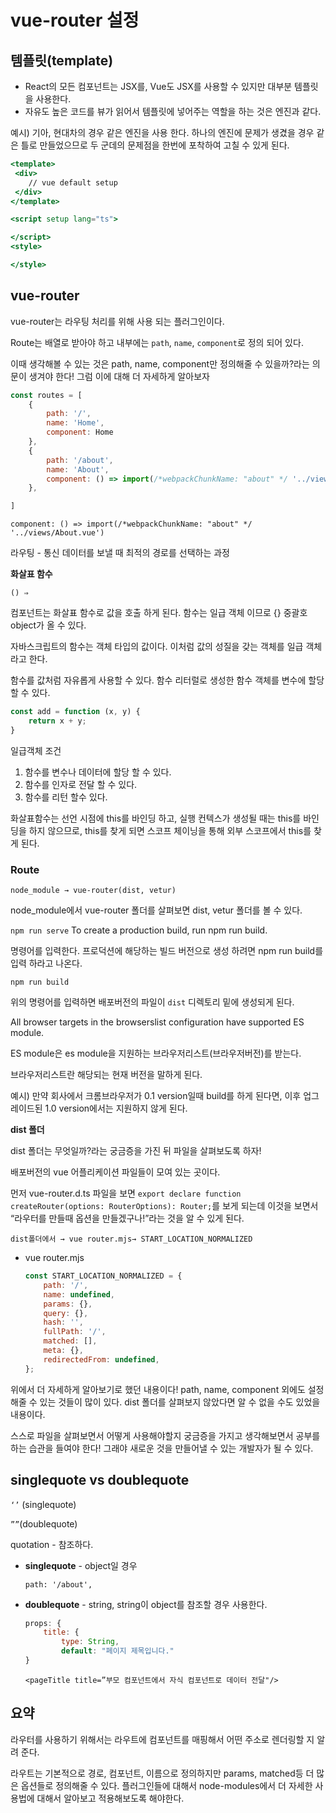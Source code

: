 # vue-router 설정

## 템**플릿(template)**

- React의 모든 컴포넌트는 JSX를, Vue도 JSX를 사용할 수 있지만 대부분 템플릿을 사용한다.
- 자유도 높은 코드를 뷰가 읽어서 템플릿에 넣어주는 역할을 하는 것은 엔진과 같다.

예시) 기아, 현대차의 경우 같은 엔진을 사용 한다. 하나의 엔진에 문제가 생겼을 경우 같은 틀로 만들었으므로 두 군데의 문제점을 한번에 포착하여 고칠 수 있게 된다.

```jsx
<template>
 <div>
    // vue default setup
 </div>
</template>

<script setup lang="ts">

</script>
<style>

</style>
```

## vue-router

vue-router는 라우팅 처리를 위해 사용 되는 플러그인이다.

Route는 배열로 받아야 하고 내부에는 `path`, `name`, `component`로 정의 되어 있다.

이때 생각해볼 수 있는 것은 path, name, component만 정의해줄 수 있을까?라는 의문이 생겨야 한다! 그럼 이에 대해 더 자세하게 알아보자

```jsx
const routes = [
	{
		path: '/',
		name: 'Home',
		component: Home
	},
	{
		path: '/about',
		name: 'About',
		component: () => import(/*webpackChunkName: "about" */ '../views/About.vue')
	},

]
```

`component: () => import(/*webpackChunkName: "about" */ '../views/About.vue')`

라우팅 - 통신 데이터를 보낼 때 최적의 경로를 선택하는 과정

**화살표 함수**

`() ⇒`

컴포넌트는 화살표 함수로 값을 호출 하게 된다. 함수는 일급 객체 이므로 {} 중괄호 object가 올 수 있다.

자바스크립트의 함수는 객체 타입의 값이다. 이처럼 값의 성질을 갖는 객체를 일급 객체라고 한다.

함수를 값처럼 자유롭게 사용할 수 있다. 함수 리터럴로 생성한 함수 객체를 변수에 할당할 수 있다.

```jsx
const add = function (x, y) {
	return x + y;
}
```

일급객체 조건

1. 함수를 변수나 데이터에 할당 할 수 있다.
2. 함수를 인자로 전달 할 수 있다.
3. 함수를 리턴 할수 있다.

화살표함수는 선언 시점에 this를 바인딩 하고, 실행 컨텍스가 생성될 때는 this를 바인딩을 하지 않으므로, this를 찾게 되면 스코프 체이닝을 통해 외부 스코프에서 this를 찾게 된다.

### Route

`node_module → vue-router(dist, vetur)`

node_module에서 vue-router 폴더를 살펴보면 dist, vetur 폴더를 볼 수 있다.

`npm run serve`
To create a production build, run npm run build.

명령어를 입력한다. 프로덕션에 해당하는 빌드 버전으로 생성 하려면 npm run build를 입력 하라고 나온다.

`npm run build`

위의 명령어를 입력하면 배포버전의 파일이 `dist` 디렉토리 밑에 생성되게 된다.

All browser targets in the browserslist configuration have supported ES module.

ES module은 es module을 지원하는 브라우저리스트(브라우저버전)를 받는다.

브라우저리스트란 해당되는 현재 버전을 말하게 된다.

예시) 만약 회사에서 크롬브라우저가 0.1 version일때 build를 하게 된다면, 이후 업그레이드된 1.0 version에서는 지원하지 않게 된다.

**dist 폴더**

dist 폴더는 무엇일까?라는 궁금증을 가진 뒤 파일을 살펴보도록 하자!

배포버전의 vue 어플리케이션 파일들이 모여 있는 곳이다.

먼저 vue-router.d.ts 파일을 보면 `export declare function createRouter(options: RouterOptions): Router;`를 보게 되는데 이것을 보면서 “라우터를 만들때 옵션을 만들겠구나!”라는 것을 알 수 있게 된다.

`dist폴더에서 → vue router.mjs→ START_LOCATION_NORMALIZED` 

- vue router.mjs
    
    ```jsx
    const START_LOCATION_NORMALIZED = {
        path: '/',
        name: undefined,
        params: {},
        query: {},
        hash: '',
        fullPath: '/',
        matched: [],
        meta: {},
        redirectedFrom: undefined,
    };
    ```
    

위에서 더 자세하게 알아보기로 했던 내용이다! path, name, component 외에도 설정해줄 수 있는 것들이 많이 있다. dist 폴더를 살펴보지 않았다면 알 수 없을 수도 있었을 내용이다.

스스로 파일을 살펴보면서 어떻게 사용해야할지 궁금증을 가지고 생각해보면서 공부를 하는 습관을 들여야 한다! 그래야 새로운 것을 만들어낼 수 있는 개발자가 될 수 있다.

## singlequote vs doublequote

`‘’` (singlequote)

`””`(doublequote)

quotation - 참조하다.

- **singlequote** - object일 경우
    
    `path: '/about',`
    
- **doublequote** - string, string이 object를 참조할 경우 사용한다.
    
    ```jsx
    props: {
    	title: {
    		type: String,
    		default: "페이지 제목입니다."
    }
    ```
    
    `<pageTitle title=”부모 컴포넌트에서 자식 컴포넌트로 데이터 전달"/>`
    

## 요약

라우터를 사용하기 위해서는 라우트에 컴포넌트를 매핑해서 어떤 주소로 렌더링할 지 알려 준다.

라우트는 기본적으로 경로, 컴포넌트, 이름으로 정의하지만 params, matched등 더 많은 옵션들로 정의해줄 수 있다. 플러그인들에 대해서 node-modules에서 더 자세한 사용법에 대해서 알아보고 적용해보도록 해야한다.
